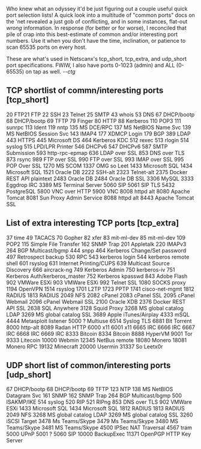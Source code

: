 Who knew what an odyssey it'd be just figuring out a couple useful quick port selection lists!  A quick look into a multitude of "common ports" docs on the 'net revealed a just gob of conflicting, and in some instances, flat-out *wrong* information. In response (for better or for worse), I reconciled that pile of crap into this best-estimate of common and/or interesting port numbers. Use it when you don't have the time, inclination, or patience to scan 65535 ports on every host. 

These are what's used in Netscanx's tcp_short, tcp_extra, and udp_short port specifications. FWIW, I also have ports 0-1023 (admin) and ALL (0-65535) on tap as well.
*--ctg* 

**TCP shortlist of commn/interesting ports [tcp_short]**
----------------------------------------------------
20 FTP21 FTP 
22 SSH 
23 Telnet 
25 SMTP 
43 whois 
53 DNS 
67 DHCP/bootp
68 DHCP/bootp 
69 TFTP 
79 Finger 
80 HTTP 
88 Kerberos 
110 POP3 
111 sunrpc 
113 Ident 
119 nntp 
135 MS DCE/RPC 
137 MS NetBIOS Name Svc
139 MS NetBIOS Session Svc
143 IMAP4 
177 XDMCP Login 
179 BGP 
389 LDAP 
443 HTTPS 
445 Microsoft DS 
464 Kerberos KDC 
512 rexec 
513 rlogin 
514 syslog
515 LPD/LPR Printer 
546 DHCPv6
547 DHCPv6 
587 SMTP Submission 
593 http-rpc-epmap 
636 LDAP over SSL
853 DNS over TLS 
873 rsync 
989 FTP over SSL
990 FTP over SSL 
993 IMAP over SSL 
995 POP Over SSL
1270 MS SCOM
1337 OMG so Leet
1433 Microsoft SQL
1434 Microsoft SQL 
1521 Oracle DB
2222 SSH-alt
2323 Telnet-alt
2375 Docker REST API plaintext
2483 Oracle DB
2484 Oracle DB SSL
3306 MySQL
3333 Eggdrop IRC
3389 MS Terminal Server
5060 SIP
5061 SIP TLS
5432 PostgreSQL
5800 VNC over HTTP
5900 VNC
8008 httpd alt
8080 Apache Tomcat
8081 Sun Proxy Admin Service
8088 httpd alt
8443 Apache Tomcat SSL

**List of extra interesting TCP ports [tcp_extra]**
----------------------------------------------------
37 time
49 TACACS
70 Gopher
82 xfer 
83 mit-ml-dev 
85 mit-ml-dev
109 POP2
115 Simple File Transfer
162 SNMP Trap
201 Appletalk 
220 IMAPv3
264 BGP Multicast/bgmp
444 snpp 
464 Kerberos Change/Set password 
497 Retrospect backup
530 RPC
543 kerberos login
544 kerberos remote shell
601 rsyslog
631 Internet Printing/CUPS
639 Multicast Source Discovery
666 aircrack-ng
749 Kerberos Admin
750 kerberos-iv 
751 Kerberos Auth/kerberos_master
752 Kerberos kpasswd 
843 Adobe Flash
902 VMWare ESXi
903 VMWare ESXi
992	Telnet SSL
1080 SOCKS proxy
1194 OpenVPN
1514 rsyslog
1701 L2TP
1723 PPTP
1741 cisco-net-mgmt
1812 RADIUS
1813 RADIUS
2049 NFS
2082 cPanel
2083 cPanel SSL
2095 cPanel Webmail
2096 cPanel Webmail SSL
2100 Oracle XDB
2376 Docker REST API SSL
2638 SQL Anywhere
3128 Squid Proxy
3268 MS global catalog LDAP
3269 MS global catalog SSL
3689 Apple iTunes/Airplay
4333 mSQL
4444 Metasploit listener
5000 ? Multiuse
6514 Syslog TLS
6881 Bit Torrent
8000 http-alt
8089 Radan HTTP
6000 x11
6001 x11
6665 IRC
6666 IRC
6667 IRC
6668 IRC
6669 IRC
8333 Bitcoin
8334 Bitcoin
8888 HyperVM
9001 Tor
9333 Litecoin
10000 Webmin
12345 NetBus remote
18080 Monero
18081 Monero RPC
19132 Minecraft
20000 Usermin
31337 So Leetx0r

**UDP short list of common/interesting ports [udp_short]**
----------------------------------------------------
67 DHCP/bootp
68 DHCP/bootp
69 TFTP
123 NTP 
138 MS NetBIOS Datagram Svc
161 SNMP
162 SNMP Trap
264 BGP Multicast/bgmp
500 ISAKMP/IKE
514 syslog 
520 RIP 
521 RIPng 
853 DNS over TLS
902 VMWare ESXi
1433 Microsoft SQL
1434 Microsoft SQL
1812 RADIUS
1813 RADIUS 
2049 NFS
3268 MS global catalog LDAP
3269 MS global catalog SSL
3260 iSCSI Target
3478 Ms Teams/Skype
3479 Ms Teams/Skype
3480 MS Teams/Skype
3481 MS Teams/Skype
4500 IPSec NAT Traversal
4567 tram
5000 UPnP
5001 ?
5060 SIP
10000 BackupExec
11371 OpenPGP HTTP Key Server
